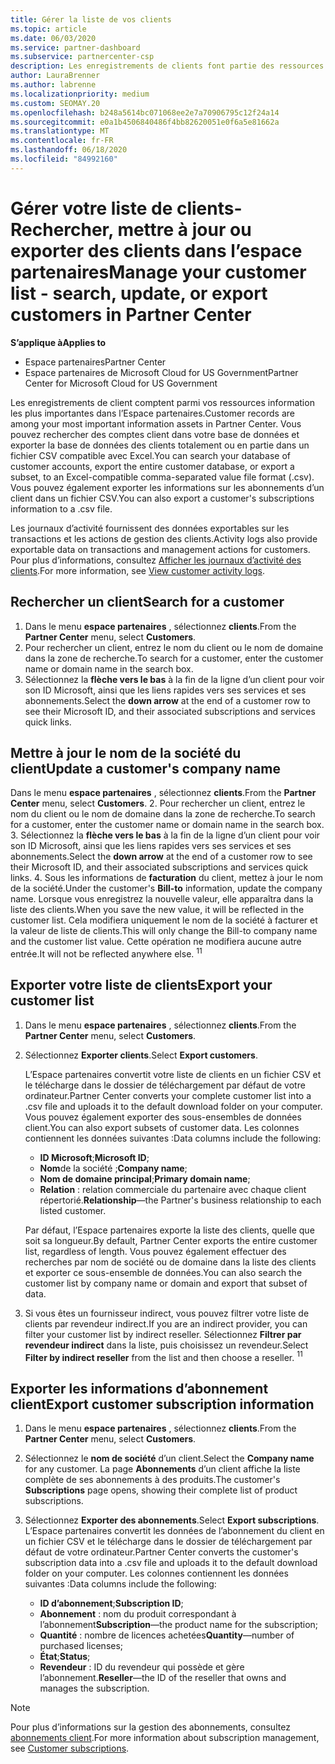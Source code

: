 ```yaml
---
title: Gérer la liste de vos clients
ms.topic: article
ms.date: 06/03/2020
ms.service: partner-dashboard
ms.subservice: partnercenter-csp
description: Les enregistrements de clients font partie des ressources d’informations les plus importantes. Découvrez comment afficher, Rechercher, mettre à jour & exporter des informations dans votre liste de clients de l’espace partenaires.
author: LauraBrenner
ms.author: labrenne
ms.localizationpriority: medium
ms.custom: SEOMAY.20
ms.openlocfilehash: b248a5614bc071068ee2e7a70906795c12f24a14
ms.sourcegitcommit: e0a1b4506840486f4bb82620051e0f6a5e81662a
ms.translationtype: MT
ms.contentlocale: fr-FR
ms.lasthandoff: 06/18/2020
ms.locfileid: "84992160"
---
```

# <a name="manage-your-customer-list---search-update-or-export-customers-in-partner-center"></a><span data-ttu-id="1ad1c-104">Gérer votre liste de clients-Rechercher, mettre à jour ou exporter des clients dans l’espace partenaires</span><span class="sxs-lookup"><span data-stu-id="1ad1c-104">Manage your customer list - search, update, or export customers in Partner Center</span></span>

<span data-ttu-id="1ad1c-105">**S’applique à**</span><span class="sxs-lookup"><span data-stu-id="1ad1c-105">**Applies to**</span></span>

- <span data-ttu-id="1ad1c-106">Espace partenaires</span><span class="sxs-lookup"><span data-stu-id="1ad1c-106">Partner Center</span></span>
- <span data-ttu-id="1ad1c-107">Espace partenaires de Microsoft Cloud for US Government</span><span class="sxs-lookup"><span data-stu-id="1ad1c-107">Partner Center for Microsoft Cloud for US Government</span></span>

<span data-ttu-id="1ad1c-108">Les enregistrements de client comptent parmi vos ressources information les plus importantes dans l’Espace partenaires.</span><span class="sxs-lookup"><span data-stu-id="1ad1c-108">Customer records are among your most important information assets in Partner Center.</span></span> <span data-ttu-id="1ad1c-109">Vous pouvez rechercher des comptes client dans votre base de données et exporter la base de données des clients totalement ou en partie dans un fichier&nbsp;CSV compatible avec Excel.</span><span class="sxs-lookup"><span data-stu-id="1ad1c-109">You can search your database of customer accounts, export the entire customer database, or export a subset, to an Excel-compatible comma-separated value file format (.csv).</span></span> <span data-ttu-id="1ad1c-110">Vous pouvez également exporter les informations sur les abonnements d’un client dans un fichier&nbsp;CSV.</span><span class="sxs-lookup"><span data-stu-id="1ad1c-110">You can also export a customer's subscriptions information to a .csv file.</span></span>

<span data-ttu-id="1ad1c-111">Les journaux d’activité fournissent des données exportables sur les transactions et les actions de gestion des clients.</span><span class="sxs-lookup"><span data-stu-id="1ad1c-111">Activity logs also provide exportable data on transactions and management actions for customers.</span></span> <span data-ttu-id="1ad1c-112">Pour plus d’informations, consultez [Afficher les journaux d’activité des clients](activity-logs.md).</span><span class="sxs-lookup"><span data-stu-id="1ad1c-112">For more information, see [View customer activity logs](activity-logs.md).</span></span>

## <a name="search-for-a-customer"></a><span data-ttu-id="1ad1c-113">Rechercher un client</span><span class="sxs-lookup"><span data-stu-id="1ad1c-113">Search for a customer</span></span>

1.  <span data-ttu-id="1ad1c-114">Dans le menu **espace partenaires** , sélectionnez **clients**.</span><span class="sxs-lookup"><span data-stu-id="1ad1c-114">From the **Partner Center** menu, select **Customers**.</span></span>
2.  <span data-ttu-id="1ad1c-115">Pour rechercher un client, entrez le nom du client ou le nom de domaine dans la zone de recherche.</span><span class="sxs-lookup"><span data-stu-id="1ad1c-115">To search for a customer, enter the customer name or domain name in the search box.</span></span>
3.  <span data-ttu-id="1ad1c-116">Sélectionnez la **flèche vers le bas** à la fin de la ligne d’un client pour voir son ID&nbsp;Microsoft, ainsi que les liens rapides vers ses services et ses abonnements.</span><span class="sxs-lookup"><span data-stu-id="1ad1c-116">Select the **down arrow** at the end of a customer row to see their Microsoft ID, and their associated subscriptions and services quick links.</span></span>

## <a name="update-a-customers-company-name"></a><span data-ttu-id="1ad1c-117">Mettre à jour le nom de la société du client</span><span class="sxs-lookup"><span data-stu-id="1ad1c-117">Update a customer's company name</span></span>

<span data-ttu-id="1ad1c-118">Dans le menu **espace partenaires** , sélectionnez **clients**.</span><span class="sxs-lookup"><span data-stu-id="1ad1c-118">From the **Partner Center** menu, select **Customers**.</span></span>
2.  <span data-ttu-id="1ad1c-119">Pour rechercher un client, entrez le nom du client ou le nom de domaine dans la zone de recherche.</span><span class="sxs-lookup"><span data-stu-id="1ad1c-119">To search for a customer, enter the customer name or domain name in the search box.</span></span>
3.  <span data-ttu-id="1ad1c-120">Sélectionnez la **flèche vers le bas** à la fin de la ligne d’un client pour voir son ID&nbsp;Microsoft, ainsi que les liens rapides vers ses services et ses abonnements.</span><span class="sxs-lookup"><span data-stu-id="1ad1c-120">Select the **down arrow** at the end of a customer row to see their Microsoft ID, and their associated subscriptions and services quick links.</span></span>
4.  <span data-ttu-id="1ad1c-121">Sous les informations de **facturation** du client, mettez à jour le nom de la société.</span><span class="sxs-lookup"><span data-stu-id="1ad1c-121">Under the customer's **Bill-to** information, update the company name.</span></span> <span data-ttu-id="1ad1c-122">Lorsque vous enregistrez la nouvelle valeur, elle apparaîtra dans la liste des clients.</span><span class="sxs-lookup"><span data-stu-id="1ad1c-122">When you save the new value, it will be reflected in the customer list.</span></span> <span data-ttu-id="1ad1c-123">Cela modifiera uniquement le nom de la société à facturer et la valeur de liste de clients.</span><span class="sxs-lookup"><span data-stu-id="1ad1c-123">This will only change the Bill-to company name and the customer list value.</span></span> <span data-ttu-id="1ad1c-124">Cette opération ne modifiera aucune autre entrée.</span><span class="sxs-lookup"><span data-stu-id="1ad1c-124">It will not be reflected anywhere else.</span></span>
<span data-ttu-id="1ad1c-125"><sup>1</sup></span><span class="sxs-lookup"><span data-stu-id="1ad1c-125"><sup>1</sup></span></span>
## <a name="export-your-customer-list"></a><span data-ttu-id="1ad1c-126">Exporter votre liste de clients</span><span class="sxs-lookup"><span data-stu-id="1ad1c-126">Export your customer list</span></span>

1. <span data-ttu-id="1ad1c-127">Dans le menu **espace partenaires** , sélectionnez **clients**.</span><span class="sxs-lookup"><span data-stu-id="1ad1c-127">From the **Partner Center** menu, select **Customers**.</span></span>
2. <span data-ttu-id="1ad1c-128">Sélectionnez **Exporter clients**.</span><span class="sxs-lookup"><span data-stu-id="1ad1c-128">Select **Export customers**.</span></span>

   <span data-ttu-id="1ad1c-129">L’Espace partenaires convertit votre liste de clients en un fichier&nbsp;CSV et le télécharge dans le dossier de téléchargement par défaut de votre ordinateur.</span><span class="sxs-lookup"><span data-stu-id="1ad1c-129">Partner Center converts your complete customer list into a .csv file and uploads it to the default download folder on your computer.</span></span> <span data-ttu-id="1ad1c-130">Vous pouvez également exporter des sous-ensembles de données client.</span><span class="sxs-lookup"><span data-stu-id="1ad1c-130">You can also export subsets of customer data.</span></span> <span data-ttu-id="1ad1c-131">Les colonnes contiennent les données suivantes&nbsp;:</span><span class="sxs-lookup"><span data-stu-id="1ad1c-131">Data columns include the following:</span></span>

   - <span data-ttu-id="1ad1c-132">**ID Microsoft**;</span><span class="sxs-lookup"><span data-stu-id="1ad1c-132">**Microsoft ID**;</span></span>
   - <span data-ttu-id="1ad1c-133">**Nom**de la société ;</span><span class="sxs-lookup"><span data-stu-id="1ad1c-133">**Company name**;</span></span>
   - <span data-ttu-id="1ad1c-134">**Nom de domaine principal**;</span><span class="sxs-lookup"><span data-stu-id="1ad1c-134">**Primary domain name**;</span></span>
   - <span data-ttu-id="1ad1c-135">**Relation**&nbsp;: relation commerciale du partenaire avec chaque client répertorié.</span><span class="sxs-lookup"><span data-stu-id="1ad1c-135">**Relationship**—the Partner's business relationship to each listed customer.</span></span>

    <span data-ttu-id="1ad1c-136">Par défaut, l’Espace partenaires exporte la liste des clients, quelle que soit sa longueur.</span><span class="sxs-lookup"><span data-stu-id="1ad1c-136">By default, Partner Center exports the entire customer list, regardless of length.</span></span> <span data-ttu-id="1ad1c-137">Vous pouvez également effectuer des recherches par nom de société ou de domaine dans la liste des clients et exporter ce sous-ensemble de données.</span><span class="sxs-lookup"><span data-stu-id="1ad1c-137">You can also search the customer list by company name or domain and export that subset of data.</span></span>

3. <span data-ttu-id="1ad1c-138">Si vous êtes un fournisseur indirect, vous pouvez filtrer votre liste de clients par revendeur indirect.</span><span class="sxs-lookup"><span data-stu-id="1ad1c-138">If you are an indirect provider, you can filter your customer list by indirect reseller.</span></span> <span data-ttu-id="1ad1c-139">Sélectionnez **Filtrer par revendeur indirect** dans la liste, puis choisissez un revendeur.</span><span class="sxs-lookup"><span data-stu-id="1ad1c-139">Select **Filter by indirect reseller** from the list and then choose a reseller.</span></span>
<span data-ttu-id="1ad1c-140"><sup>1</sup></span><span class="sxs-lookup"><span data-stu-id="1ad1c-140"><sup>1</sup></span></span>

## <a name="export-customer-subscription-information"></a><span data-ttu-id="1ad1c-141">Exporter les informations d’abonnement client</span><span class="sxs-lookup"><span data-stu-id="1ad1c-141">Export customer subscription information</span></span>

1. <span data-ttu-id="1ad1c-142">Dans le menu **espace partenaires** , sélectionnez **clients**.</span><span class="sxs-lookup"><span data-stu-id="1ad1c-142">From the **Partner Center** menu, select **Customers**.</span></span>

2. <span data-ttu-id="1ad1c-143">Sélectionnez le **nom de société** d’un client.</span><span class="sxs-lookup"><span data-stu-id="1ad1c-143">Select the **Company name** for any customer.</span></span> <span data-ttu-id="1ad1c-144">La page **Abonnements** d’un client affiche la liste complète de ses abonnements à des produits.</span><span class="sxs-lookup"><span data-stu-id="1ad1c-144">The customer's **Subscriptions** page opens, showing their complete list of product subscriptions.</span></span>

3. <span data-ttu-id="1ad1c-145">Sélectionnez **Exporter des abonnements**.</span><span class="sxs-lookup"><span data-stu-id="1ad1c-145">Select **Export subscriptions**.</span></span> <span data-ttu-id="1ad1c-146">L’Espace partenaires convertit les données de l’abonnement du client en un fichier&nbsp;CSV et le télécharge dans le dossier de téléchargement par défaut de votre ordinateur.</span><span class="sxs-lookup"><span data-stu-id="1ad1c-146">Partner Center converts the customer's subscription data into a .csv file and uploads it to the default download folder on your computer.</span></span> <span data-ttu-id="1ad1c-147">Les colonnes contiennent les données suivantes&nbsp;:</span><span class="sxs-lookup"><span data-stu-id="1ad1c-147">Data columns include the following:</span></span>
   - <span data-ttu-id="1ad1c-148">**ID d’abonnement**;</span><span class="sxs-lookup"><span data-stu-id="1ad1c-148">**Subscription ID**;</span></span>
   - <span data-ttu-id="1ad1c-149">**Abonnement**&nbsp;: nom du produit correspondant à l’abonnement</span><span class="sxs-lookup"><span data-stu-id="1ad1c-149">**Subscription**—the product name for the subscription;</span></span>
   - <span data-ttu-id="1ad1c-150">**Quantité**&nbsp;: nombre de licences achetées</span><span class="sxs-lookup"><span data-stu-id="1ad1c-150">**Quantity**—number of purchased licenses;</span></span>
   - <span data-ttu-id="1ad1c-151">**État**;</span><span class="sxs-lookup"><span data-stu-id="1ad1c-151">**Status**;</span></span>
   - <span data-ttu-id="1ad1c-152">**Revendeur**&nbsp;: ID du revendeur qui possède et gère l’abonnement.</span><span class="sxs-lookup"><span data-stu-id="1ad1c-152">**Reseller**—the ID of the reseller that owns and manages the subscription.</span></span>

> [!NOTE]  
> <span data-ttu-id="1ad1c-153">Pour plus d’informations sur la gestion des abonnements, consultez [abonnements client](customer-subscriptions.md).</span><span class="sxs-lookup"><span data-stu-id="1ad1c-153">For more information about subscription management, see [Customer subscriptions](customer-subscriptions.md).</span></span>
